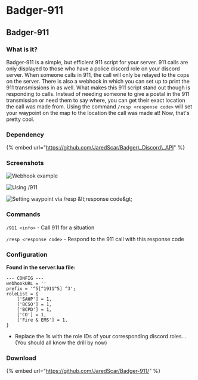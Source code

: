 # Badger-911

## Badger-911

### What is it?

Badger-911 is a simple, but efficient 911 script for your server. 911 calls are only displayed to those who have a police discord role on your discord server. When someone calls in 911, the call will only be relayed to the cops on the server. There is also a webhook in which you can set up to print the 911 transmissions in as well. What makes this 911 script stand out though is responding to calls. Instead of needing someone to give a postal in the 911 transmission or need them to say where, you can get their exact location the call was made from. Using the command `/resp <response code>` will set your waypoint on the map to the location the call was made at! Now, that's pretty cool.

### Dependency

{% embed url="https://github.com/JaredScar/Badger\_Discord\_API" %}

### Screenshots

![Webhook example](https://i.gyazo.com/0defc99164134834ad7f5bf4ce527cb4.png)

![Using /911](https://i.gyazo.com/bae5e3a4f7b443c24c7dd9979d9526c5.gif)

![Setting waypoint via /resp &amp;lt;response code&amp;gt;](https://i.gyazo.com/481aaacd2b679ec63aca2e25c011804f.gif)

### Commands

`/911 <info>` - Call 911 for a situation

`/resp <response code>` - Respond to the 911 call with this response code

### Configuration

**Found in the server.lua file:**

```text
--- CONFIG ---
webhookURL = ''
prefix = '^5[^1911^5] ^3';
roleList = {
    ['SAHP'] = 1,
    ['BCSO'] = 1,
    ['BCPD'] = 1,
    ['CO'] = 1,
    ['Fire & EMS'] = 1,
}
```

* Replace the 1s with the role IDs of your corresponding discord roles... \(You should all know the drill by now\)

### Download

{% embed url="https://github.com/JaredScar/Badger-911/" %}

